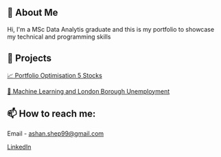 ## 🧠 About Me

Hi, I'm a MSc Data Analytis graduate and this is my portfolio to showcase my technical and programming skills 

## 📂 Projects

[📈 Portfolio Optimisation 5 Stocks](https://ashan-portfolio.github.io/ashan-portfolio/docs/portfolio_optimisation_5_stocks.pdf)

[🤖 Machine Learning and London Borough Unemployment](https://ashan-portfolio.github.io/ashan-portfolio/docs/Factors_which_affect_unemployment_rates_amongst_Boroughs_in_London.pdf)

## 📫 How to reach me:

Email - 
ashan.shep99@gmail.com

[LinkedIn](www.linkedin.com/in/ashan-shepherd-73a44a201)
